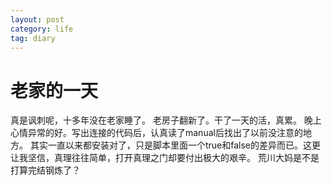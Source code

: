 ```yaml
---
layout: post
category: life
tag: diary
---
```


老家的一天
===


真是讽刺呢，十多年没在老家睡了。
老房子翻新了。干了一天的活，真累。
晚上心情异常的好。写出连接的代码后，认真读了manual后找出了以前没注意的地方。
其实一直以来都安装对了，只是脚本里面一个true和false的差异而已。这更让我坚信，真理往往简单，打开真理之门却要付出极大的艰辛。
荒川大妈是不是打算完结钢炼了？
